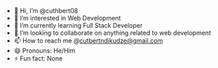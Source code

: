 - 👋 Hi, I’m @cuthbert08
- 👀 I’m interested in Web Development
- 🌱 I’m currently learning Full Stack Developer
- 💞️ I’m looking to collaborate on anything related to web development
- 📫 How to reach me @cutbertndikudze@gmail.com
- 😄 Pronouns: He/Him
- ⚡ Fun fact: None

<!---
cuthbert08/cuthbert08 is a ✨ special ✨ repository because its `README.md` (this file) appears on your GitHub profile.
You can click the Preview link to take a look at your changes.
--->
